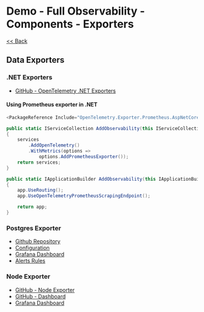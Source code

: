# Demo - Full Observability - Components - Exporters

[<< Back](../README.md)


## Data Exporters

### .NET Exporters

- [GitHub - OpenTelemetry .NET Exporters](https://github.com/open-telemetry/opentelemetry-dotnet/blob/main/src/OpenTelemetry.Exporter.OpenTelemetryProtocol/README.md)


#### Using Prometheus exporter in .NET

```csharp
<PackageReference Include="OpenTelemetry.Exporter.Prometheus.AspNetCore" Version="1.9.0-alpha.1" />
```
```csharp
public static IServiceCollection AddObservability(this IServiceCollection services)
{
    services
        .AddOpenTelemetry()
        .WithMetrics(options =>
            options.AddPrometheusExporter());
    return services;
}

public static IApplicationBuilder AddObservability(this IApplicationBuilder app)
{
    app.UseRouting();
    app.UseOpenTelemetryPrometheusScrapingEndpoint();

    return app;
}
```

### Postgres Exporter

- [Github Repository](https://github.com/prometheus-community/postgres_exporter)
- [Configuration](https://grafana.com/oss/prometheus/exporters/postgres-exporter/?tab=installation)
- [Grafana Dashboard](https://grafana.com/oss/prometheus/exporters/postgres-exporter/?tab=dashboards)
- [Alerts Rules](https://grafana.com/oss/prometheus/exporters/postgres-exporter/?tab=alerting-rules)


### Node Exporter

- [GitHub - Node Exporter](https://github.com/prometheus/node_exporter)
- [GitHub - Dashboard](https://github.com/rfmoz/grafana-dashboards)
- [Grafana Dashboard](https://grafana.com/grafana/dashboards/1860-node-exporter-full/)
